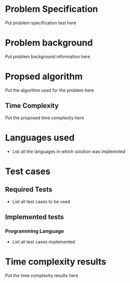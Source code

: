 # Problem Specification

  Put problem specification test here

# Problem background

  Put problem background information here

# Propsed algorithm

  Put the algorithm used for the problem here

## Time Complexity

  Put the proposed time complexity here

# Languages used

+ List all the languages in which solution was implemnted

# Test cases

## Required Tests

+ List all test cases to be used

## Implemented tests
### Programming Language

  - List all test cases implemented 

# Time complexity results

  Put the time complexity results here
